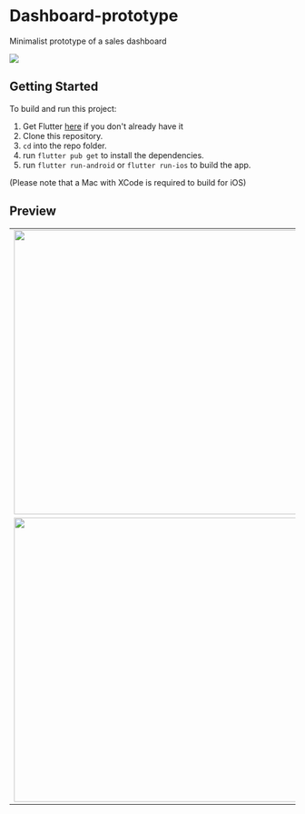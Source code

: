 # Dashboard-prototype
Minimalist prototype of a sales dashboard

<a href='https://www.buymeacoffee.com/OsmanyCruz' target="_blank" rel="noopener noreferrer"><img src="https://www.buymeacoffee.com/assets/img/custom_images/orange_img.png"/></a>



## Getting Started
To build and run this project:

1. Get Flutter [here](https://flutter.dev) if you don't already have it
2. Clone this repository.
3. `cd` into the repo folder.
4. run `flutter pub get` to install the dependencies.
5. run `flutter run-android` or `flutter run-ios` to build the app.

(Please note that a Mac with XCode is required to build for iOS)


## Preview

| |  | 
| -------- | -------- | 
| <img src="https://i.ibb.co/fH1dZvd/20210818-221535.gif" height="500" />     | <img src="https://i.ibb.co/KL5pBtV/20210818-221805.gif" height="500" />     | 
| <img src="https://i.ibb.co/tmFPc71/20210818-222005.gif" height="500" />      |      | 


 



 